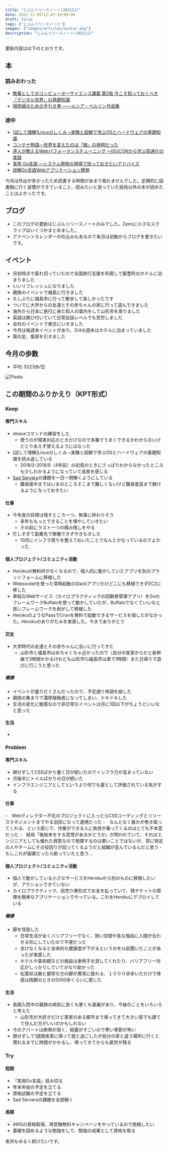 ```yaml
---
title: "じぶんリリースノート(202211)"
date: 2022-12-05T12:47:39+09:00
draft: false
tags: ["じぶんリリースノート"]
images: ["images/articles/avatar.png"]
description: "じぶんリリースノート(202211)"
---
```


更新内容は以下のとおりです。

## 本

### 読みおわった

- [教養としてのコンピューターサイエンス講義 第2版 今こそ知っておくべき「デジタル世界」の基礎知識](https://bookmeter.com/books/19631299)
- [掃除婦のための手引き書 ――ルシア・ベルリン作品集](https://bookmeter.com/books/19336204)

### 途中

- [[試して理解]Linuxのしくみ ~実験と図解で学ぶOSとハードウェアの基礎知識](https://bookmeter.com/books/12664489)
- [コンテナ物語―世界を変えたのは「箱」の発明だった](https://bookmeter.com/books/977)
- [達人が教えるWebパフォーマンスチューニング 〜ISUCONから学ぶ高速化の実践](https://bookmeter.com/books/19792437)
- [実用 Go言語 ―システム開発の現場で知っておきたいアドバイス](https://bookmeter.com/books/19535730)
- [詳解Go言語Webアプリケーション開発](https://bookmeter.com/books/19190920)

今月は外出が多かったため読書する時間があまり取れませんでした。定期的に図書館に行く習慣ができていること、読みたいと思っていた技術以外の本が読めたことはよかったです。

## ブログ

- このブログの更新はじぶんリリースノートのみでした。Zennに小さなスクラップはいくつかまとめました。
- アドベントカレンダーの仕込みもあるので来月は初動からブログを書きたいです。

## イベント

- 月初時点で疲れ切っていたので全国旅行支援を利用して飯豊町のホテルに泊まりました
- いいリフレッシュになりました
- 親族のイベントで福島に行きました
- 久しぶりに福島市に行って散歩して楽しかったです
- ついでに大学からの友達とその赤ちゃんの家に行って遊んできました
- 海外から日本に旅行に来た知人の案内をして山形市を周りました
- 英語は錆び付いていて日常会話レベルでも苦労しました
- 会社のイベントで東京にいきました
- 今月は毎週末イベントがあり、3/4の週末はホテルに泊まっていました
- 案の定、風邪を引きました

## 今月の歩数

- 平均: 5223歩/日

![Pixela](https://pixe.la/v1/users/mom0tomo/graphs/pedometer)

## この期間のふりかえり（KPT形式）

### Keep

#### 専門スキル

- straceコマンドの練習をした
  - 使うのが障害対応のときだけなので本番でうまくできるかわからないけどとりあえず使えるようにはなった
- [試して理解]Linuxのしくみ ~実験と図解で学ぶOSとハードウェアの基礎知識を読み返している
  - 2018/3-2018/6（4年前）の初見のときにさっぱりわからなかったところも少しわかるようになっていて成長を感じる
- [Sad Servers](https://sadservers.com/scenarios)の課題を一日一問解くようにしている
  - 難易度中まではいまのところそこまで難しくないけど難易度高まで解けるようになっておきたい

#### 仕事

- 今年度の目標は残すところ一つ、無事に終わりそう
  - 来年ももっとできることを増やしていきたい
  - その前にラスト一つの積み残しをやる
- 忙しすぎて副業先で稼働できずやきもきした
  - 10月にインフラ周りを整えておいたことでなんとかなっているのでよかった

#### 個人プロジェクト/コミュニティ活動

- Herokuの無料枠がなくなるので、個人的に動かしていたアプリを別のプラットフォームに移植した
- Websocketを使った常時起動のSlackアプリだけどこにも移植できずEC2に移した
- 単純なWebサービス（カイロプラクティックの回数券管理アプリ）をGoのフレームワークBuffaloを使って動かしていたが、Buffaloでなくていいなと思いフレームワークを剥がして移植した
- HerokuのようなPaasでCronを無料で起動できるサービスを探したがなかった。Herokuのありがたみを実感した。今までありがとう

#### 交友

- 大学時代の友達とその赤ちゃんに会いに行ってきた
  - 山形市と福島市はめちゃくちゃ近かったので（自分の実家からだと新幹線で3時間かかるけれども山形市⇆福島市は車で1時間）また日帰りで遊びに行こうと思った

##### 健康

- イベントが盛りだくさんだったので、予定通り体調を崩した
- 親族の集まりで濃厚接触者になってしまい、ドキドキした
- 生活の変化に敏感なので非日常なイベントは月に1回以下がちょうどいいなと思った

#### 生活

- 

### Problem

#### 専門スキル

- 期せずしてCSSばかり書く日が続いたのでインフラ力が高まっていない
- 月後半にトイルばかりの日が続いた
- インフラエンジニアとしてというより何でも屋として評価されている気がする

#### 仕事
-　Webディレクター不在のプロジェクトに入ったらCSSコーディングとリリースマネジメントまでやる羽目になって遺憾だった
 -　なんとなく誰かが巻き取ってくれる、という感じで、作業ができる人に負担が乗ってくるのはとても不本意だった
 -　結局「後始末をする覚悟があるかどうか」が問われていて、それはエンジニアとしても優れた資質なので発揮するのは悪いことではないが、常に特定の人やチームにその役回りが回ってくるようだと組織が歪んでいるんだと思う
 -　もしこれが副業だったら断っていたと思う...


#### 個人プロジェクト/コミュニティ活動

- 個人で動かしている小さなサービスをHerokuから別のものに移植したいが、アクションできていない
- カイロプラクティック、前売り券形式でお金を払っていて、残チケットの管理を簡単なアプリケーションでやっている。これをHerokuにデプロイしている

##### 健康

- 脚を怪我した
  - 日常生活が全くバリアフリーでなく、狭い空間や急な階段に人間が合わせる形にしていたので不便だった
  - 歩けなくなると全体的な健康度が下がるというのを以前聞いたことがあったが実感した
  - ホテルや美術館などの施設は車椅子を貸してくれたり、バリアフリー対応がしっかりしていてかなり助かった
  - 松葉杖は腕と健常な方の脚が異常に疲れる、１０００歩歩いただけで体感は両脚のときの5000歩くらいに感じた

#### 生活

- 長期入院中の親族の病気に良くも悪くも進展があり、今後のことをいろいろと考えた
  - 山形市が大好きだけど実家のある都市まで帰ってきて大きい家でも建てて住んだ方がいいのかもしれない
- 今のアパートは断熱が弱く、結露がすごいので寒い季節が怖い
- 期せずして1週間実家に帰って姪と過ごしたが自分の家と違う場所に行くと慣れるまでに時間がかかるし、帰ってきてからも疲労が残る

### Try

#### 短期

- 『実用Go言語』読み切る
- 年末年始の予定を立てる
- 資格試験の予定を立てる
- Sad Serversの課題を全部解く

#### 長期

- AWSの資格取得、再受験無料キャンペーンをやっているので挑戦したい
- 基礎を固めるような勉強をして、勉強の成果として資格を取る

来月もゆるく続けたいです。
